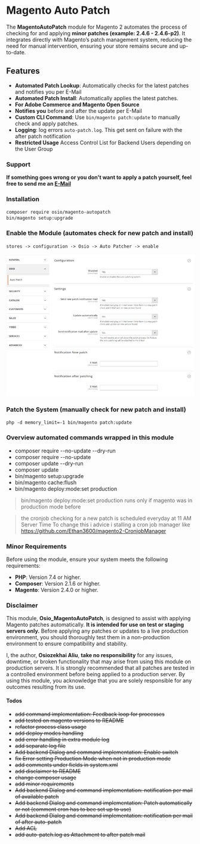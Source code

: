 # Magento Auto Patch

The **MagentoAutoPatch** module for Magento 2 automates the process of checking for and applying **minor patches (example: 2.4.6 - 2.4.6-p2)**. It integrates directly with Magento’s patch management system, reducing the need for manual intervention, ensuring your store remains secure and up-to-date.

## Features
- **Automated Patch Lookup**: Automatically checks for the latest patches and notifies you per E-Mail
- **Automated Patch Install**: Automatically applies the latest patches.
- **For Adobe Commerce and Magento Open Source**
- **Notifies you** before and after the update per E-Mail
- **Custom CLI Command**: Use `bin/magento patch:update` to manually check and apply patches.
- **Logging**: log errors `auto-patch.log`. This get sent on failure with the after patch notification
- **Restricted Usage** Access Control List for Backend Users depending on the User Group

### Support
**If something goes wrong or you don't want to apply a patch yourself, 
feel free to send me an [E-Mail](mailto:auto-patcher@proton.me)**

### Installation
    composer require osio/magento-autopatch
    bin/magento setup:upgrade

### Enable the Module (automates check for new patch and install)
    stores -> configuration -> Osio -> Auto Patcher -> enable
<img src="backend-config.png" alt="Alt text" width="800"/>

### Patch the System (manually check for new patch and install)
    php -d memory_limit=-1 bin/magento patch:update

### Overview automated commands wrapped in this module
* composer require --no-update --dry-run
* composer require --no-update
* composer update --dry-run
* composer update
* bin/magento setup:upgrade
* bin/magento cache:flush
* bin/magento deploy:mode:set production 
> bin/magento deploy:mode:set production runs only if magento was in production mode before

> the cronjob checking for a new patch is scheduled everyday at 11 AM Server Time
> To change this i advice i stalling a cron job manager like https://github.com/Ethan3600/magento2-CronjobManager

### Minor Requirements
Before using the module, ensure your system meets the following requirements:

* **PHP**: Version 7.4 or higher.
* **Composer**: Version 2.1.6 or higher.
* **Magento**: Version 2.4.0 or higher.

### Disclaimer

This module, **Osio_MagentoAutoPatch**, is designed to assist with applying Magento patches automatically. **It is intended for use on test or staging servers only.** Before applying any patches or updates to a live production environment, you should thoroughly test them in a non-production environment to ensure compatibility and stability.

I, the author, **Osiozekhai Aliu**, **take no responsibility** for any issues, downtime, or broken functionality that may arise from using this module on production servers. It is strongly recommended that all patches are tested in a controlled environment before being applied to a production server.
By using this module, you acknowledge that you are solely responsible for any outcomes resulting from its use.

#### Todos
* ~~add command implementation: Feedback loop for processes~~
* ~~add tested on magento versions to README~~
* ~~refactor process class usage~~
* ~~add deploy modes handling~~
* ~~add error handling in extra module log~~
* ~~add separate log file~~
* ~~Add backend Dialog and command implementation: Enable switch~~
* ~~fix Error setting Production Mode when not in production mode~~
* ~~add comments under fields in system.xml~~
* ~~add disclaimer to README~~
* ~~change composer usage~~
* ~~add minor requirements~~
* ~~Add backend Dialog and command implementation: notification per mail of available patch~~
* ~~Add backend Dialog and command implementation: Patch automatically or not (comment cron has to bee set up to use)~~
* ~~Add backend Dialog and command implementation: notification per mail of after auto-patch~~
* ~~Add ACL~~
* ~~add auto-patch.log as Attachment to after patch mail~~
